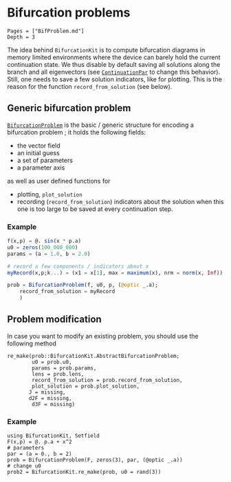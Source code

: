 # Bifurcation problems

```@contents
Pages = ["BifProblem.md"]
Depth = 3
```

The idea behind `BifurcationKit` is to compute bifurcation diagrams in memory limited environments where the device can barely hold the current continuation state. We thus disable by default saving all solutions along the branch and all eigenvectors (see [`ContinuationPar`](@ref) to change this behavior). Still, one needs to save a few solution indicators, like for plotting. This is the reason for the function `record_from_solution` (see below).

## Generic bifurcation problem

[`BifurcationProblem`](@ref) is the basic / generic structure for encoding a bifurcation problem ; it holds the following fields:

- the vector field
- an initial guess
- a set of parameters
- a parameter axis

as well as user defined functions for 

- plotting, `plot_solution`
- recording (`record_from_solution`) indicators about the solution when this one is too large to be saved at every continuation step.

### Example

```julia
f(x,p) = @. sin(x * p.a)
u0 = zeros(100_000_000) 
params = (a = 1.0, b = 2.0)

# record a few components / indicators about x 
myRecord(x,p;k...) = (x1 = x[1], max = maximum(x), nrm = norm(x, Inf))

prob = BifurcationProblem(f, u0, p, (@optic _.a);
	record_from_solution = myRecord
	)
```


## Problem modification

In case you want to modify an existing problem, you should use the following method

```@docs
re_make(prob::BifurcationKit.AbstractBifurcationProblem;
		u0 = prob.u0,
		params = prob.params,
		lens = prob.lens,
		record_from_solution = prob.record_from_solution,
		plot_solution = prob.plot_solution,
       J = missing,
       d2F = missing,
		d3F = missing)
```

### Example

```@example 
using BifurcationKit, Setfield
F(x,p) = @. p.a + x^2
# parameters
par = (a = 0., b = 2)
prob = BifurcationProblem(F, zeros(3), par, (@optic _.a))
# change u0
prob2 = BifurcationKit.re_make(prob, u0 = rand(3))
```

